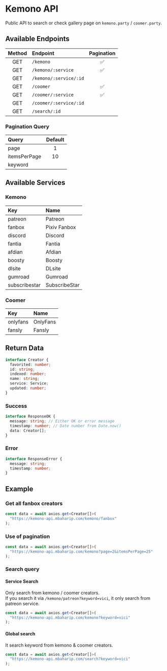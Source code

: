 # Kemono API

Public API to search or check gallery page on `kemono.party` / `coomer.party`.

## Available Endpoints

| Method | Endpoint               | Pagination |
| :----: | :--------------------- | :--------: |
|  GET   | `/kemono`              |     ✅     |
|  GET   | `/kemono/:service`     |     ✅     |
|  GET   | `/kemono/:service/:id` |            |
|  GET   | `/coomer`              |     ✅     |
|  GET   | `/coomer/:service`     |     ✅     |
|  GET   | `/coomer/:service/:id` |            |
|  GET   | `/search/:id`          |            |

### Pagination Query

| Query        | Default |
| :----------- | :-----: |
| page         |    1    |
| itemsPerPage |   10    |
| keyword      |         |

## Available Services

### Kemono

| Key           | Name          |
| :------------ | :------------ |
| patreon       | Patreon       |
| fanbox        | Pixiv Fanbox  |
| discord       | Discord       |
| fantia        | Fantia        |
| afdian        | Afdian        |
| boosty        | Boosty        |
| dlsite        | DLsite        |
| gumroad       | Gumroad       |
| subscribestar | SubscribeStar |

### Coomer

| Key      | Name     |
| :------- | :------- |
| onlyfans | OnlyFans |
| fansly   | Fansly   |

## Return Data

```ts
interface Creator {
  favorited: number;
  id: string;
  indexed: number;
  name: string;
  service: Service;
  updated: number;
}
```

### Success

```ts
interface ResponseOK {
  message: string; // Either OK or error message
  timestamp: number; // Date number from Date.now()
  data: Creator[];
}
```

### Error

```ts
interface ResponseError {
  message: string;
  timestamp: number;
}
```

## Example

### Get all fanbox creators

```ts
const data = await axios.get<Creator[]>(
  "https://kemono-api.mbaharip.com/kemono/fanbox"
);
```

### Use of pagination

```ts
const data = await axios.get<Creator[]>(
  "https://kemono-api.mbaharip.com/kemono?page=2&itemsPerPage=25"
);
```

### Search query

#### Service Search

Only search from kemono / coomer creators.  
If you search it via `/kemono/patreon?keyword=vici`, it only search from patreon service.

```ts
const data = await axios.get<Creator[]>(
  "https://kemono-api.mbaharip.com/kemono?keyword=vici"
);
```

#### Global search

It search keyword from kemono & coomer creators.

```ts
const data = await axios.get<Creator[]>(
  "https://kemono-api.mbaharip.com/search?keyword=vici"
);
```
